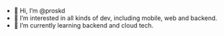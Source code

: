 - 👋 Hi, I’m @proskd
- 👀 I’m interested in all kinds of dev, including mobile, web and backend.  
- 🌱 I’m currently learning backend and cloud tech.  

<!---
proskd/proskd is a ✨ special ✨ repository because its `README.md` (this file) appears on your GitHub profile.
You can click the Preview link to take a look at your changes.
--->
